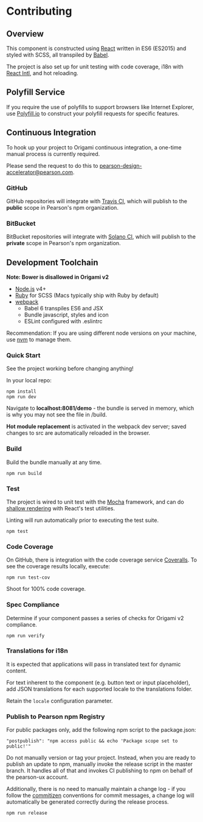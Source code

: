 # Contributing

## Overview

This component is constructed using [React](https://facebook.github.io/react/) written in ES6 (ES2015) and styled with 
SCSS, all transpiled by [Babel](http://babeljs.io/).

The project is also set up for unit testing with code coverage, i18n with 
[React Intl](https://github.com/yahoo/react-intl/wiki), and hot reloading.

## Polyfill Service

If you require the use of polyfills to support browsers like Internet Explorer, use 
[Polyfill.io](https://cdn.polyfill.io/v2/docs/examples) to construct your polyfill requests for specific features.

## Continuous Integration

To hook up your project to Origami continuous integration, a one-time manual process is currently required. 

Please send the request to do this to pearson-design-accelerator@pearson.com.

### GitHub

GitHub repositories will integrate with [Travis CI](https://travis-ci.org/Pearson-Higher-Ed/), which will publish to the
 **public** scope in Pearson's npm organization.

### BitBucket

BitBucket repositories will integrate with [Solano CI](https://ci.solanolabs.com), which will publish to the **private**
scope in Pearson's npm organization.

## Development Toolchain

**Note: Bower is disallowed in Origami v2**

- [Node.js](http://nodejs.org) v4+
- [Ruby](https://www.ruby-lang.org/en/) for SCSS (Macs typically ship with Ruby by default)
- [webpack](https://webpack.github.io/)
    - Babel 6 transpiles ES6 and JSX
    - Bundle javascript, styles and icon
    - ESLint configured with .eslintrc

Recommendation: If you are using different node versions on your machine, use [nvm](https://github.com/creationix/nvm) 
to manage them.

### Quick Start

See the project working before changing anything!

In your local repo:

    npm install
    npm run dev

Navigate to **localhost:8081/demo** - the bundle is served in memory, which is why you may not see the file in /build.

**Hot module replacement** is activated in the webpack dev server; saved changes to src are automatically reloaded in the 
browser.

### Build

Build the bundle manually at any time.

    npm run build

### Test

The project is wired to unit test with the [Mocha](https://mochajs.org/) framework, and can do 
[shallow rendering](https://facebook.github.io/react/docs/test-utils.html#shallow-rendering) with React's test utilities.

Linting will run automatically prior to executing the test suite.

    npm test    

### Code Coverage

On GitHub, there is integration with the code coverage service [Coveralls](https://coveralls.io/github/Pearson-Higher-Ed).
To see the coverage results locally, execute:

    npm run test-cov
    
Shoot for 100% code coverage.

### Spec Compliance

Determine if your component passes a series of checks for Origami v2 compliance.

    npm run verify

### Translations for i18n

It is expected that applications will pass in translated text for dynamic content.

For text inherent to the component (e.g. button text or input placeholder), add JSON translations for each supported 
locale to the translations folder. 

Retain the `locale` configuration parameter.

### Publish to Pearson npm Registry

For public packages only, add the following npm script to the package.json:

    "postpublish": "npm access public && echo 'Package scope set to public!'"

Do not manually version or tag your project. Instead, when you are ready to publish an update to npm, manually invoke the
release script in the master branch. It handles all of that and invokes CI publishing to npm on behalf of the pearson-ux
 account.

Additionally, there is no need to manually maintain a change log - if you follow the 
[commitizen](https://commitizen.github.io/cz-cli/) conventions for commit messages, a change log will automatically be 
generated correctly during the release process.

    npm run release
